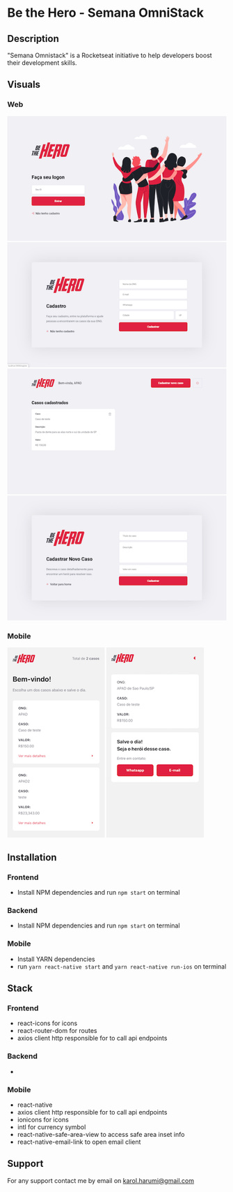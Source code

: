 # Be the Hero - Semana OmniStack

## Description
"Semana Omnistack" is a Rocketseat initiative to help developers boost their development skills.

## Visuals

### Web

![Web Login](/assets/images/web1.png) 
![Web Ong Register](/assets/images/web2.png)
![Web Incidents](/assets/images/web3.png) 
![Web Register Incident](/assets/images/web4.png)

### Mobile

![Mobile Incidents](/assets/images/mobile1.png) 
![Mobile Details](/assets/images/mobile2.png)

## Installation

### Frontend
- Install NPM dependencies and run `npm start` on terminal

### Backend
- Install NPM dependencies and run `npm start` on terminal

### Mobile
- Install YARN dependencies
- run `yarn react-native start` and `yarn react-native run-ios` on terminal

## Stack

### Frontend
- react-icons for icons
- react-router-dom for routes
- axios client http responsible for to call api endpoints

### Backend
-

### Mobile
- react-native
- axios client http responsible for to call api endpoints
- ionicons for icons
- intl for currency symbol
- react-native-safe-area-view to access safe area inset info
- react-native-email-link to open email client

## Support
For any support contact me by email on karol.harumi@gmail.com